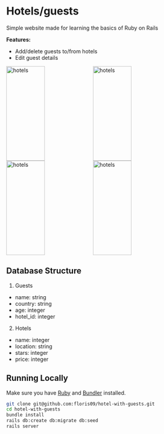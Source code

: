 # Hotels/guests

Simple website made for learning the basics of Ruby on Rails

**Features:**
  * Add/delete guests to/from hotels
  * Edit guest details  

<img src="https://github.com/floris09/hotel-with-guests/blob/master/app/assets/images/Screen%20Shot%202017-12-04%20at%2016.46.20.png" alt="hotels" width="45%" height="250px" align="left" margin="10" />
<img src="https://github.com/floris09/hotel-with-guests/blob/master/app/assets/images/Screen%20Shot%202017-12-04%20at%2016.46.43.png" alt="hotels" width="45%" height="250px" align="left" margin="10" />
<img src="https://github.com/floris09/hotel-with-guests/blob/master/app/assets/images/Screen%20Shot%202017-12-04%20at%2016.46.58.png" alt="hotels" width="45%" height="250px" align="left" margin="10" />
<img src="https://github.com/floris09/hotel-with-guests/blob/master/app/assets/images/Screen%20Shot%202017-12-04%20at%2016.47.34.png" alt="hotels" width="45%" height="250px" align="left" margin="10" />

<br clear="left" />


## Database Structure

1. Guests
  * name: string
  * country: string
  * age: integer
  * hotel_id: integer

2. Hotels
  * name: integer
  * location: string
  * stars: integer
  * price: integer

## Running Locally

Make sure you have [Ruby](https://www.ruby-lang.org/en/) and [Bundler](http://bundler.io/) installed.

```bash
git clone git@github.com:floris09/hotel-with-guests.git
cd hotel-with-guests
bundle install
rails db:create db:migrate db:seed
rails server
```

